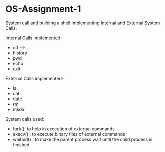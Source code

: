 # OS-Assignment-1
System call and building a shell
Implementing Internal and External System Calls:

Internal Calls implemented-
- cd
  --> ..
- history
- pwd
- echo
- exit

External Calls implemented-
- ls
- cat
- date
- rm
- mkdir

System calls used:
- fork(): to help in execution of external commands
- execv() : to execute binary files of external commands
- waitpid() : to make the parent process wait until the child process is finished.
